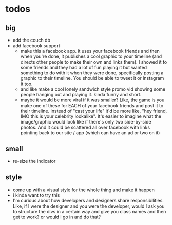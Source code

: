 # todos

## big

* add the couch db
* add facebook support
    * make this a facebook app. it uses your facebook friends and then when you're done, it publishes a cool graphic to your timeline (and directs other people to make their own and links them). I showed it to some friends and they had a lot of fun playing it but wanted something to do with it when they were done, specifically posting a graphic to their timeline. You should be able to tweet it or instagram it too.
    * and like make a cool lonely sandwich style promo vid showing some people hanging out and playing it. kinda funny and short.
    * maybe it would be more viral if it was smaller? Like, the game is you make one of these for EACH of your facebook friends and post it to their timeline. Instead of "cast your life" it'd be more like, "hey friend, IMO this is your celebrity lookalike". It's easier to imagine what the image/graphic would look like if there's only two side-by-side photos. And it could be scattered all over facebook with links pointing back to our site / app (which can have an ad or two on it)

## small

* re-size the indicator

## style

* come up with a visual style for the whole thing and make it happen
* i kinda want to try this
* I'm curious about how developers and designers share responsibilities. Like, if I were the designer and you were the developer, would I ask you to structure the divs in a certain way and give you class names and then get to work? or would i go in and do that?
